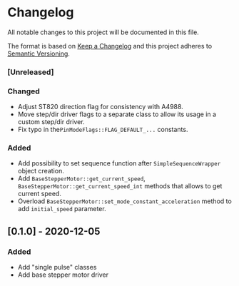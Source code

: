 # Changelog
All notable changes to this project will be documented in this file.

The format is based on [Keep a Changelog](https://keepachangelog.com/en/1.0.0/)
and this project adheres to [Semantic Versioning](https://semver.org/spec/v2.0.0.html).

### [Unreleased]

### Changed

- Adjust ST820 direction flag for consistency with A4988.
- Move step/dir driver flags to a separate class to allow its usage in a custom step/dir driver.
- Fix typo in the`PinModeFlags::FLAG_DEFAULT_...` constants.

### Added

- Add possibility to set sequence function after `SimpleSequenceWrapper` object creation.
- Add `BaseStepperMotor::get_current_speed`, `BaseStepperMotor::get_current_speed_int` methods that allows to get current speed.
- Overload `BaseStepperMotor::set_mode_constant_acceleration` method to add `initial_speed` parameter.

## [0.1.0] - 2020-12-05

### Added

- Add "single pulse" classes
- Add base stepper motor driver
